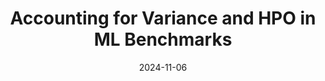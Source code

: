 ---
title: "Accounting for Variance and HPO in ML Benchmarks"
collection: talks
type: 'Talk'
permalink: /talks/2024-11-06-ift-eng
excerpt: 'Add except...'
date: 2024-11-06
location: UdeM, Montréal, Canada
organization: UdeM
recording: ''
slides: 'https://docs.google.com/presentation/d/1bgdO8ZxulgNkBx2J4w2_70K2xl9Dw1agZq2ek5zD4gI/edit?usp=sharing'
---